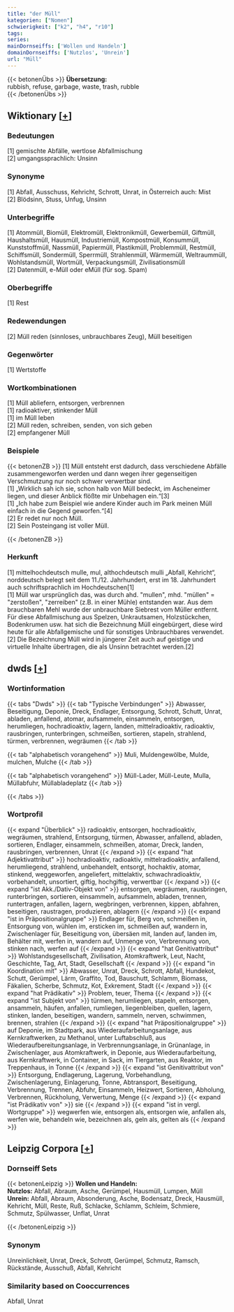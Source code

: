 ```yaml
---
title: "der Müll"
kategorien: ["Nomen"]
schwierigkeit: ["k2", "h4", "r10"]
tags:
series:
mainDornseiffs: ['Wollen und Handeln']
domainDornseiffs: ['Nutzlos', 'Unrein']
url: "Müll"
---
```


{{< betonenÜbs >}}
**Übersetzung:**  
rubbish, refuse, garbage, waste, trash, rubble  
{{< /betonenÜbs >}}

## Wiktionary [[+](https://de.wiktionary.org/wiki/Müll)]

### Bedeutungen
[1] gemischte Abfälle, wertlose Abfallmischung  
[2] umgangssprachlich: Unsinn  

### Synonyme
[1] Abfall, Ausschuss, Kehricht, Schrott, Unrat, in Österreich auch: Mist  
[2] Blödsinn, Stuss, Unfug, Unsinn  

### Unterbegriffe
[1] Atommüll, Biomüll, Elektromüll, Elektronikmüll, Gewerbemüll, Giftmüll, Haushaltsmüll, Hausmüll, Industriemüll, Kompostmüll, Konsummüll, Kunststoffmüll, Nassmüll, Papiermüll, Plastikmüll, Problemmüll, Restmüll, Schiffsmüll, Sondermüll, Sperrmüll, Strahlenmüll, Wärmemüll, Weltraummüll, Wohlstandsmüll, Wortmüll, Verpackungsmüll, Zivilisationsmüll  
[2] Datenmüll, e-Müll oder eMüll (für sog. Spam)  

### Oberbegriffe
[1] Rest  

### Redewendungen
[2] Müll reden (sinnloses, unbrauchbares Zeug), Müll beseitigen  

### Gegenwörter
[1] Wertstoffe  

### Wortkombinationen
[1] Müll abliefern, entsorgen, verbrennen  
[1] radioaktiver, stinkender Müll  
[1] im Müll leben  
[2] Müll reden, schreiben, senden, von sich geben  
[2] empfangener Müll  

### Beispiele
{{< betonenZB >}}
[1] Müll entsteht erst dadurch, dass verschiedene Abfälle zusammengeworfen werden und dann wegen ihrer gegenseitigen Verschmutzung nur noch schwer verwertbar sind.  
[1] „Wirklich sah ich sie, schon halb von Müll bedeckt, im Ascheneimer liegen, und dieser Anblick flößte mir Unbehagen ein.“[3]  
[1] „Ich habe zum Beispiel wie andere Kinder auch im Park meinen Müll einfach in die Gegend geworfen.“[4]  
[2] Er redet nur noch Müll.  
[2] Sein Posteingang ist voller Müll.  

{{< /betonenZB >}}
### Herkunft
[1] mittelhochdeutsch mulle, mul, althochdeutsch mulli „Abfall, Kehricht“, norddeutsch belegt seit dem 11./12. Jahrhundert, erst im 18. Jahrhundert auch schriftsprachlich im Hochdeutschen[1]  
[1] Müll war ursprünglich das, was durch ahd. "mullen", mhd. "müllen" = "zerstoßen", "zerreiben" (z.B. in einer Mühle) entstanden war. Aus dem brauchbaren Mehl wurde der unbrauchbare Siebrest vom Müller entfernt. Für diese Abfallmischung aus Spelzen, Unkrautsamen, Holzstückchen, Bodenkrumen usw. hat sich die Bezeichnung Müll eingebürgert, diese wird heute für alle Abfallgemische und für sonstiges Unbrauchbares verwendet.  
[2] Die Bezeichnung Müll wird in jüngerer Zeit auch auf geistige und virtuelle Inhalte übertragen, die als Unsinn betrachtet werden.[2]  



## dwds [[+](https://www.dwds.de/wb/Müll)]

### Wortinformation
{{< tabs "Dwds" >}}
{{< tab "Typische Verbindungen" >}}
Abwasser, Beseitigung, Deponie, Dreck, Endlager, Entsorgung, Schrott, Schutt, Unrat, abladen, anfallend, atomar, aufsammeln, einsammeln, entsorgen, herumliegen, hochradioaktiv, lagern, landen, mittelradioaktiv, radioaktiv, rausbringen, runterbringen, schmeißen, sortieren, stapeln, strahlend, türmen, verbrennen, wegräumen
{{< /tab >}}

{{< tab "alphabetisch vorangehend" >}}
Muli, Muldengewölbe, Mulde, mulchen, Mulche
{{< /tab >}}

{{< tab "alphabetisch vorangehend" >}}
Müll-Lader, Müll-Leute, Mulla, Müllabfuhr, Müllabladeplatz
{{< /tab >}}

{{< /tabs >}}

### Wortprofil
{{< expand "Überblick" >}} radioaktiv, entsorgen, hochradioaktiv, wegräumen, strahlend, Entsorgung, türmen, Abwasser, anfallend, abladen, sortieren, Endlager, einsammeln, schmeißen, atomar, Dreck, landen, rausbringen, verbrennen, Unrat {{< /expand >}}
{{< expand "hat Adjektivattribut" >}} hochradioaktiv, radioaktiv, mittelradioaktiv, anfallend, herumliegend, strahlend, unbehandelt, entsorgt, hochaktiv, atomar, stinkend, weggeworfen, angeliefert, mittelaktiv, schwachradioaktiv, vorbehandelt, unsortiert, giftig, hochgiftig, verwertbar {{< /expand >}}
{{< expand "ist Akk./Dativ-Objekt von" >}} entsorgen, wegräumen, rausbringen, runterbringen, sortieren, einsammeln, aufsammeln, abladen, trennen, runtertragen, anfallen, lagern, wegbringen, verbrennen, kippen, abfahren, beseitigen, raustragen, produzieren, ablagern {{< /expand >}}
{{< expand "ist in Präpositionalgruppe" >}} Endlager für, Berg von, schmeißen in, Entsorgung von, wühlen im, ersticken im, schmeißen auf, wandern in, Zwischenlager für, Beseitigung von, übersäen mit, landen auf, landen im, Behälter mit, werfen in, wandern auf, Unmenge von, Verbrennung von, stinken nach, werfen auf {{< /expand >}}
{{< expand "hat Genitivattribut" >}} Wohlstandsgesellschaft, Zivilisation, Atomkraftwerk, Leut, Nacht, Geschichte, Tag, Art, Stadt, Gesellschaft {{< /expand >}}
{{< expand "in Koordination mit" >}} Abwasser, Unrat, Dreck, Schrott, Abfall, Hundekot, Schutt, Gerümpel, Lärm, Graffito, Tod, Bauschutt, Schlamm, Biomass, Fäkalien, Scherbe, Schmutz, Kot, Exkrement, Stadt {{< /expand >}}
{{< expand "hat Prädikativ" >}} Problem, teuer, Thema {{< /expand >}}
{{< expand "ist Subjekt von" >}} türmen, herumliegen, stapeln, entsorgen, ansammeln, häufen, anfallen, rumliegen, liegenbleiben, quellen, lagern, stinken, landen, beseitigen, wandern, sammeln, nerven, schwimmen, brennen, strahlen {{< /expand >}}
{{< expand "hat Präpositionalgruppe" >}} auf Deponie, im Stadtpark, aus Wiederaufarbeitungsanlage, aus Kernkraftwerken, zu Methanol, unter Luftabschluß, aus Wiederaufbereitungsanlage, in Verbrennungsanlage, in Grünanlage, in Zwischenlager, aus Atomkraftwerk, in Deponie, aus Wiederaufarbeitung, aus Kernkraftwerk, in Container, in Sack, im Tiergarten, aus Reaktor, im Treppenhaus, in Tonne {{< /expand >}}
{{< expand "ist Genitivattribut von" >}} Entsorgung, Endlagerung, Lagerung, Vorbehandlung, Zwischenlagerung, Einlagerung, Tonne, Abtransport, Beseitigung, Verbrennung, Trennen, Abfuhr, Einsammeln, Heizwert, Sortieren, Abholung, Verbrennen, Rückholung, Verwertung, Menge {{< /expand >}}
{{< expand "ist Prädikativ von" >}} sie {{< /expand >}}
{{< expand "ist in vergl. Wortgruppe" >}} wegwerfen wie, entsorgen als, entsorgen wie, anfallen als, werfen wie, behandeln wie, bezeichnen als, geln als, gelten als {{< /expand >}}

## Leipzig Corpora [[+](https://corpora.uni-leipzig.de/en/res?word=Müll&corpusId=deu_newscrawl-public_2018)]

### Dornseiff Sets
{{< betonenLeipzig >}}
**Wollen und Handeln:**  
**Nutzlos:** Abfall, Abraum, Asche, Gerümpel, Hausmüll, Lumpen, Müll  
**Unrein:** Abfall, Abraum, Absonderung, Asche, Bodensatz, Dreck, Hausmüll, Kehricht, Müll, Reste, Ruß, Schlacke, Schlamm, Schleim, Schmiere, Schmutz, Spülwasser, Unflat, Unrat  

{{< /betonenLeipzig >}}

### Synonym
Unreinlichkeit, Unrat, Dreck, Schrott, Gerümpel, Schmutz, Ramsch, Rückstände, Ausschuß, Abfall, Kehricht


### Similarity based on Cooccurrences
Abfall, Unrat

